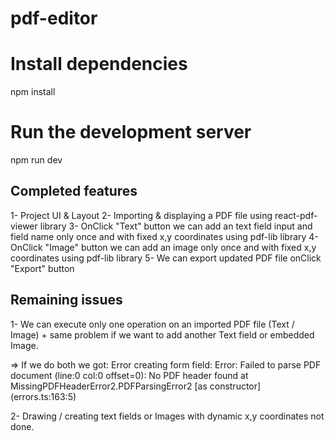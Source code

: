 # pdf-editor


# Install dependencies
npm install

# Run the development server
npm run dev

## Completed features

1- Project UI & Layout
2- Importing & displaying a PDF file using react-pdf-viewer library
3- OnClick "Text" button we can add an text field input and field name only once and with fixed x,y coordinates using pdf-lib library
4- OnClick "Image" button we can add an image only once and with fixed x,y coordinates using pdf-lib library
5- We can export updated PDF file onClick "Export" button

## Remaining issues

1- We can execute only one operation on an imported PDF file (Text / Image) + same problem if we want to add another Text field or embedded Image.

=> If we do both we got: Error creating form field: Error: Failed to parse PDF document (line:0 col:0 offset=0): No PDF header found at MissingPDFHeaderError2.PDFParsingError2 [as constructor] (errors.ts:163:5)

2- Drawing / creating text fields or Images with dynamic x,y coordinates not done.